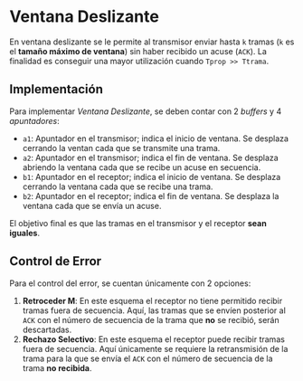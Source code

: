 # Ventana Deslizante

En ventana deslizante se le permite al transmisor enviar hasta `k` tramas (`k` es el **tamaño máximo de ventana**) sin haber recibido un acuse (`ACK`). La finalidad es conseguir una mayor utilización cuando `Tprop >> Ttrama`.

## Implementación

Para implementar *Ventana Deslizante*, se deben contar con 2 *buffers* y 4 *apuntadores*:

- `a1`: Apuntador en el transmisor; indica el inicio de ventana. Se desplaza cerrando la ventan cada que se transmite una trama.
- `a2`: Apuntador en el transmisor; indica el fin de ventana. Se desplaza abriendo la ventana cada que se recibe un acuse en secuencia.
- `b1`: Apuntador en el receptor; indica el inicio de ventana. Se desplaza cerrando la ventana cada que se recibe una trama.
- `b2`: Apuntador en el receptor; indica el fin de ventana. Se desplaza la ventana cada que se envía un acuse.

El objetivo final es que las tramas en el transmisor y el receptor **sean iguales**.

## Control de Error

Para el control del error, se cuentan únicamente con 2 opciones:

1. **Retroceder M**: En este esquema el receptor no tiene permitido recibir tramas fuera de secuencia. Aquí, las tramas que se envíen posterior al `ACK` con el número de secuencia de la trama que **no** se recibió, serán descartadas.
2. **Rechazo Selectivo**: En este esquema el receptor puede recibir tramas fuera de secuencia. Aquí únicamente se requiere la retransmisión de la trama para la que se envía el `ACK` con el número de secuencia de la trama **no recibida**.